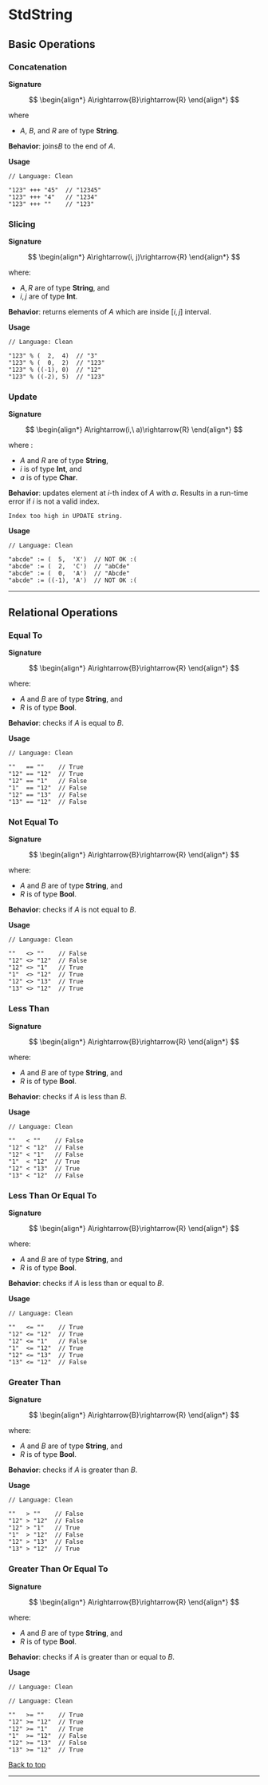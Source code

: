 # StdString

## Basic Operations

### Concatenation

**Signature**

$$
\begin{align*}
A\rightarrow{B}\rightarrow{R}
\end{align*}
$$

where 
- $A$, $B$, and $R$ are of type $\textbf{String}$.

**Behavior**: joins$B$ to the end of $A$.

**Usage**

```
// Language: Clean
 
"123" +++ "45"  // "12345"
"123" +++ "4"   // "1234"
"123" +++ ""    // "123"
```

### Slicing

**Signature**

$$
\begin{align*}
A\rightarrow(i, j)\rightarrow{R}
\end{align*}
$$

where:
- $A, R$ are of type $\textbf{String}$, and
- $i, j$ are of type $\textbf{Int}$.

**Behavior**: returns elements of $A$ which are inside $[i, j]$ interval.

**Usage**

```
// Language: Clean
 
"123" % (  2,  4)  // "3"
"123" % (  0,  2)  // "123"
"123" % ((-1), 0)  // "12"
"123" % ((-2), 5)  // "123"
```

### Update

**Signature**

$$
\begin{align*}
A\rightarrow(i,\ a)\rightarrow{R}
\end{align*}
$$

where :
- $A$ and $R$ are of type $\textbf{String}$,
- $i$ is of type $\textbf{Int}$, and
- $a$ is of type $\textbf{Char}$.

**Behavior**: updates element at $i$-th index of $A$ with $a$.
Results in a run-time error if $i$ is not a valid index.

```
Index too high in UPDATE string.

```

**Usage**

```
// Language: Clean
 
"abcde" := (  5,  'X')  // NOT OK :(
"abcde" := (  2,  'C')  // "abCde"
"abcde" := (  0,  'A')  // "Abcde"
"abcde" := ((-1), 'A')  // NOT OK :(
```

---

## Relational Operations

### Equal To

**Signature**

$$
\begin{align*}
A\rightarrow{B}\rightarrow{R}
\end{align*}
$$

where:
- $A$ and $B$ are of type $\textbf{String}$, and
- $R$ is of type $\textbf{Bool}$.

**Behavior**: checks if $A$ is equal to $B$.

**Usage**

```
// Language: Clean

""   == ""    // True
"12" == "12"  // True
"12" == "1"   // False
"1"  == "12"  // False
"12" == "13"  // False
"13" == "12"  // False
```

### Not Equal To

**Signature**

$$
\begin{align*}
A\rightarrow{B}\rightarrow{R}
\end{align*}
$$

where:
- $A$ and $B$ are of type $\textbf{String}$, and
- $R$ is of type $\textbf{Bool}$.

**Behavior**: checks if $A$ is not equal to $B$.

**Usage**

```
// Language: Clean

""   <> ""    // False
"12" <> "12"  // False
"12" <> "1"   // True
"1"  <> "12"  // True
"12" <> "13"  // True
"13" <> "12"  // True
```

### Less Than

**Signature**

$$
\begin{align*}
A\rightarrow{B}\rightarrow{R}
\end{align*}
$$

where:
- $A$ and $B$ are of type $\textbf{String}$, and
- $R$ is of type $\textbf{Bool}$.

**Behavior**: checks if $A$ is less than $B$.

**Usage**

```
// Language: Clean

""   < ""    // False
"12" < "12"  // False
"12" < "1"   // False
"1"  < "12"  // True
"12" < "13"  // True
"13" < "12"  // False
```

### Less Than Or Equal To

**Signature**

$$
\begin{align*}
A\rightarrow{B}\rightarrow{R}
\end{align*}
$$

where:
- $A$ and $B$ are of type $\textbf{String}$, and
- $R$ is of type $\textbf{Bool}$.

**Behavior**: checks if $A$ is less than or equal to $B$.

**Usage**

```
// Language: Clean

""   <= ""    // True
"12" <= "12"  // True
"12" <= "1"   // False
"1"  <= "12"  // True
"12" <= "13"  // True
"13" <= "12"  // False
```

### Greater Than

**Signature**

$$
\begin{align*}
A\rightarrow{B}\rightarrow{R}
\end{align*}
$$

where:
- $A$ and $B$ are of type $\textbf{String}$, and
- $R$ is of type $\textbf{Bool}$.

**Behavior**: checks if $A$ is greater than $B$.

**Usage**

```
// Language: Clean

""   > ""    // False
"12" > "12"  // False
"12" > "1"   // True
"1"  > "12"  // False
"12" > "13"  // False
"13" > "12"  // True
```

### Greater Than Or Equal To

**Signature**

$$
\begin{align*}
A\rightarrow{B}\rightarrow{R}
\end{align*}
$$

where:
- $A$ and $B$ are of type $\textbf{String}$, and
- $R$ is of type $\textbf{Bool}$.

**Behavior**: checks if $A$ is greater than or equal to $B$.

**Usage**

```
// Language: Clean

// Language: Clean

""   >= ""    // True
"12" >= "12"  // True
"12" >= "1"   // True
"1"  >= "12"  // False
"12" >= "13"  // False
"13" >= "12"  // True
```

[Back to top](#)

---
